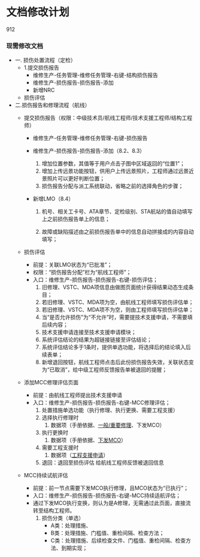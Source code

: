 # 文档修改计划

912

### 现需修改文档

- 一. 损伤处置流程（定检）
  - 1.提交损伤报告
    - 维修生产-任务管理-维修任务管理-右键-结构损伤报告
    - 维修生产-损伤报告-损伤报告-添加
    - 新增NRC
  - 损伤评估
- 二.损伤报告和修理流程（航线）
  - 提交损伤报告（权限：中级技术员/航线工程师/技术支援工程师/结构工程师）
    - 维修生产-任务管理-维修任务管理-右键-损伤报告
    - 维修生产-损伤报告-损伤报告-添加（8.2、8.3）
      1. 增加位置参数，其值等于用户点击子图中区域返回的“位置1”；
      2. 增加上传远景功能按钮，供用户上传远景照片，工程师通过远景近景照片可以更好判断位置；
      3. 损伤报告分配与派工系统联动，省略之前的选择角色的步骤；

    - 新增LMO（8.4）

      1. 机号、相关工卡号、ATA章节、定检级别、STA航站的值自动填写上之前损伤报告单上的信息；

      2. 故障或缺陷描述由之前损伤报告单中的信息自动拼接成的内容自动填写；

  - 损伤评估
    - 前提：关联LMO状态为“已批准”；
    - 权限：“损伤报告分配”栏为“航线工程师”；
    - 入口：维修生产-损伤报告-损伤报告-右键-损伤评估；
      1. 旧修理、VSTC、MDA项信息由做图页面统计获得结果动态生成条目；
      2. 若旧修理、VSTC、MDA项为空，由航线工程师填写损伤评估单；
      3. 若旧修理、VSTC、MDA项不为空，则由工程师填写损伤评估单；
      4. 当“是否允许损伤”为“不允许”时，需要提技术支援申请，不需要填后续内容；
      5. 技术支援申请连接至技术支援申请模块；
      6. 系统评估结论的结果为超链接链接至评估结论；
      7. 系统评估结论多于1条时，提供单选功能，将选择后的结论填入后续表单；
      8. 新增退回按钮，航线工程师点击后此份损伤报告失效，关联状态变为“已取消”，给中级工程师反馈报告单被退回的提醒；

  - 添加MCC修理评估页面

    - 前提：由航线工程师提出技术支援申请
    - 入口：维修生产-损伤报告-损伤报告-右键-MCC修理评估；
      1. 处置措施单选功能（执行修理、执行更换、需要工程支援）
      2. 选择执行修理时
         1. 数据项（手册依据、<u>一般/重要修理</u>、下发MCO）
      3. 执行更换时
         1. 数据项（手册依据、<u>下发MCO</u>）
      4. 需要工程支援时
         1. 数据项（<u>工程支援申请</u>）
      5. 退回：退回至损伤评估  给航线工程师反馈被退回信息

  - MCC持续试航评估
    - 前提：前一节点需要下发MCO执行修理，且MCO状态为“已执行”；
    - 入口：维修生产-损伤报告-损伤报告-右键-MCC持续适航评估；
    - 通过下发MCO执行变换，则认为是A修理，无需通过此页面，直接流转至结构工程师。
      1. 损伤分类（单选）
         - A类：处理措施、
         - B类：处理措施、门槛值、重检间隔、检查方法；
         - C类：处理措施、后续检查文件、门槛值、重检间隔、检查方法、到期实现；